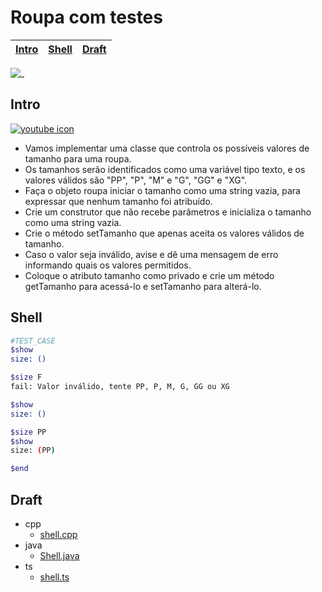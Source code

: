# Roupa com testes

<!-- toch -->
[Intro](#intro) | [Shell](#shell) | [Draft](#draft)
-- | -- | --
<!-- toch -->

![_](https://raw.githubusercontent.com/qxcodepoo/arcade/master/base/roupa/cover.jpg)

## Intro

[![youtube icon](https://raw.githubusercontent.com/qxcodepoo/arcade/master/base/animal/../youguide.png)](https://youtu.be/27-PmhwFHYY?si=gAScW7a_CyxVNnTv)


- Vamos implementar uma classe que controla os possíveis valores de tamanho para uma roupa.
- Os tamanhos serão identificados como uma variável tipo texto, e os valores válidos são "PP", "P", "M" e "G", "GG" e "XG".
- Faça o objeto roupa iniciar o tamanho como uma string vazia, para expressar que nenhum tamanho foi atribuído.
- Crie um construtor que não recebe parâmetros e inicializa o tamanho como uma string vazia.
- Crie o método setTamanho que apenas aceita os valores válidos de tamanho.
- Caso o valor seja inválido, avise e dê uma mensagem de erro informando quais os valores permitidos.
- Coloque o atributo tamanho como privado e crie um método getTamanho para acessá-lo e setTamanho para alterá-lo.

## Shell

```bash
#TEST_CASE
$show
size: ()

$size F
fail: Valor inválido, tente PP, P, M, G, GG ou XG

$show
size: ()

$size PP
$show
size: (PP)

$end

```

## Draft

<!-- links .cache/draft -->
- cpp
  - [shell.cpp](https://github.com/qxcodepoo/arcade/blob/master/base/roupa/.cache/draft/cpp/shell.cpp)
- java
  - [Shell.java](https://github.com/qxcodepoo/arcade/blob/master/base/roupa/.cache/draft/java/Shell.java)
- ts
  - [shell.ts](https://github.com/qxcodepoo/arcade/blob/master/base/roupa/.cache/draft/ts/shell.ts)
<!-- links -->